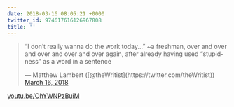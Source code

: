 ```yaml
---
date: 2018-03-16 08:05:21 +0000
twitter_id: 974617616126967808
title: ''
---
```


<blockquote class="twitter-tweet"><p lang="en" dir="ltr">“I don’t really wanna do the work today...” ~a freshman, over and over and over and over and over again, after already having used “stupidness” as a word in a sentence</p>&mdash; Matthew Lambert ([@theWritist](https://twitter.com/theWritist)) <a href="https://twitter.com/theWritist/status/974616753509675008?ref_src=twsrc%5Etfw">March 16, 2018</a></blockquote>
<script async src="https://platform.twitter.com/widgets.js" charset="utf-8"></script>

[youtu.be/OhYWNPzBuiM](https://youtu.be/OhYWNPzBuiM)
